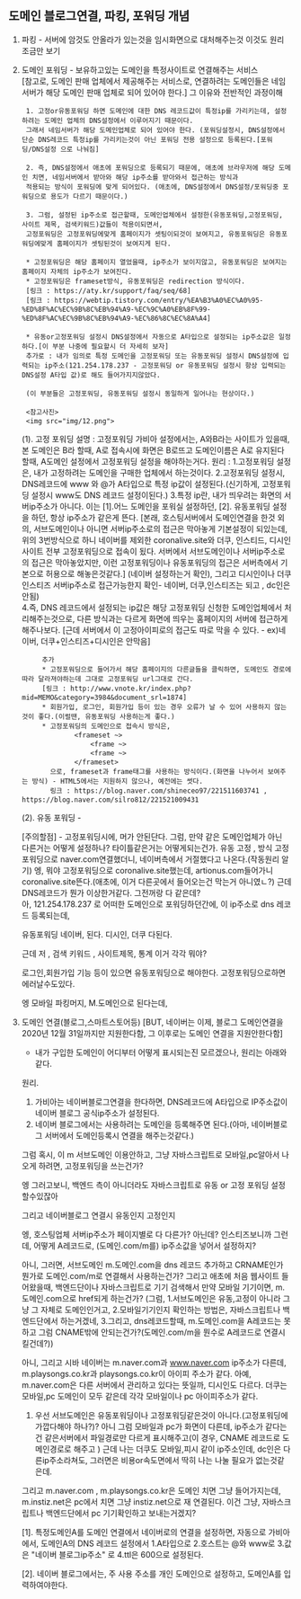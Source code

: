 ## 도메인 블로그연결, 파킹, 포워딩 개념

1. 파킹 - 서버에 암것도 안올라가 있는것을 임시화면으로 대처해주는것 이것도 원리 조금만 보기

2. 도메인 포워딩 - 보유하고있는 도메인을 특정사이트로 연결해주는 서비스      
    [참고로, 도메인 판매 업체에서 제공해주는 서비스로, 연결하려는 도메인들은 네임서버가 해당 도메인 판매 업체로 되어 있어야 한다.]
     그 이유와 전반적인 과정이해
     
        1. 고정or유동포워딩 하면 도메인에 대한 DNS 레코드값이 특정ip를 가리키는데, 설정하려는 도메인 업체의 DNS설정에서 이루어지기 때문이다. 
        그래서 네임서버가 해당 도메인업체로 되어 있어야 한다. (포워딩설정시, DNS설정에서 단순 DNS레코드 특정ip를 가리키는것이 아닌 포워딩 전용 설정으로 등록된다.[포워딩/DNS설정 으로 나눠짐] 
        
        2. 즉, DNS설정에서 애초에 포워딩으로 등록되기 때문에, 애초에 브라우저에 해당 도메인 치면, 네임서버에서 받아와 해당 ip주소를 받아와서 접근하는 방식과 
        적용되는 방식이 포워딩에 맞게 되어있다. (애초에, DNS설정에서 DNS설정/포워딩중 포워딩으로 용도가 다르기 때문이다.)
        
        3. 그럼, 설정된 ip주소로 접근할때, 도메인업체에서 설정한(유동포워딩,고정포워딩, 사이트 제목, 검색키워드)값들이 적용이되면서, 
        고정포워딩은 고정포워딩에맞게 홈페이지가 셋팅이되것이 보여지고, 유동포워딩은 유동포워딩에맞게 홈페이지가 셋팅된것이 보여지게 된다.
         
        * 고정포워딩은 해당 홈페이지 열었을때, ip주소가 보이지않고, 유동포워딩은 보여지는 홈페이지 자체의 ip주소가 보여진다.
        * 고정포워딩은 frameset방식, 유동포워딩은 redirection 방식이다.
        [링크 : https://aty.kr/support/faq/seq/68]
        [링크 : https://webtip.tistory.com/entry/%EA%B3%A0%EC%A0%95-%ED%8F%AC%EC%9B%8C%EB%94%A9-%EC%9C%A0%EB%8F%99-%ED%8F%AC%EC%9B%8C%EB%94%A9-%EC%86%8C%EC%8A%A4]
        
        * 유동or고정포워딩 설정시 DNS설정에서 자동으로 A타입으로 설정되는 ip주소값은 일정하다.[이 부분 나중에 필요할시 더 자세히 보자]
        추가로 : 내가 임의로 특정 도메인을 고정포워딩 또는 유동포워딩 설정시 DNS설정에 입력되는 ip주소(121.254.178.237 - 고정포워딩 or 유동포워딩 설정시 항상 입력되는 DNS설정 A타입 값)로 해도 들어가지지않았다.
        
        (이 부분들은 고정포워딩, 유동포워딩 설정시 동일하게 일어나는 현상이다.)
        
        <참고사진>
        <img src="img/12.png">
    
    (1). 고정 포워딩
        설명 : 고정포워딩 가비아 설정에서는, A와B라는 사이트가 있을때, 본 도메인은 B라 할때, A로 접속시에 화면은 B로뜨고 도메인이름은 A로 유지된다할때, A도메인 설정에서 고정포워딩 설정을 해야하는거다.
        원리 : 
            1.고정포워딩 설정은, 내가 고정하려는 도메인을 구매한 업체에서 하는것이다.
            2.고정포워딩 설정시, DNS레코드에 www 와 @가 A타입으로 특정 ip값이 설정된다.(신기하게, 고정포워딩 설정시 www도 DNS 레코드 설정이된다.)
            3.특정 ip란, 내가 띄우려는 화면의 서버ip주소가 아니다. 이는 [1].어느 도메인을 포워실 설정하던, [2]. 유동포워딩 설정을 하던, 항상 ip주소가 같은게 뜬다.
            [본래, 호스팅서버에서 도메인연결을 한것 외의, 서브도메인이나 아니면 서버ip주소로의 접근은 막아놓게 기본설정이 되있는데, 위의 3번방식으로 하니 네이버를 제외한 coronalive.site와
            더쿠, 인스티드, 디시인사이트 전부 고정포워딩으로 접속이 됬다. 서버에서 서브도메인이나 서버ip주소로의 접근은 막아놓았지만, 이런 고정포워딩이나 유동포워딩의 접근은 서버측에서 기본으로 허용으로 해놓은것같다.]
            (네이버 설정하는거 확인), 그리고 디시인이나 더쿠 인스티즈 서버ip주소로 접근가능한지 확인- 네이버, 더쿠,인스티즈는 되고 , dc인은 안됨)       
            4.즉, DNS 레코드에서 설정되는 ip값은 해당 고정포워딩 신청한 도메인업체에서 처리해주는것으로, 다른 방식과는 다르게 화면에 띄우는 홈페이지의 서버에 접근하게 해주나보다.
            [근데 서버에서 이 고정아이피로의 접근도 따로 막을 수 있다. - ex)네이버, 더쿠+인스티즈+디시인은 안막음]
            
            추가
            * 고정포워딩으로 들어가서 해당 홈페이지의 다른글들을 클릭하면, 도메인도 경로에 따라 달라져야하는데 그대로 고정포워딩 url그대로 간다.
            [링크 : http://www.vnote.kr/index.php?mid=MEMO&category=3984&document_srl=1874]
            * 회원가입, 로그인, 회원가입 등이 있는 경우 오류가 날 수 있어 사용하지 않는것이 좋다.(이럴땐, 유동포워딩 사용하는게 좋다.)
            * 고정포워딩의 도메인으로 접속시 방식은, 
                    <frameset ~>
                        <frame ~>
                        <frame ~>
                    </frameset>
              으로, frameset과 frame태그를 사용하는 방식이다.(화면을 나누어서 보여주는 방식) - HTML5에서는 지원하지 않으나, 예전에는 썻다.
              링크 : https://blog.naver.com/shineceo97/221511603741 , https://blog.naver.com/silro812/221521009431
              
            
            
    (2). 유동 포워딩 - 
    
    [주의할점] - 고정포워딩시에, 머가 안된단다.
    그럼, 만약 같은 도메인업체가 아닌 다른거는 어떻게 설정하나?
    타이틀같은거는 어떻게되는건가.
    유동 고정 , 방식
    고정포워딩으로 naver.com연결했더니, 네이버측에서 거절했다고 나온다.(작동원리 알기)
    엥, 뭐야 고정포워딩으로 coronalive.site했는데, artionus.com들어가니 coronalive.site뜬다.(애초에, 이거 다른곳에서 들어오는건 막는거 아니였ㄴ?) 근데 DNS레코드가 뭔가 이상한거같다. 그전꺼랑 다 같은데?   
    아, 121.254.178.237 로 어떠한 도메인으로 포워딩하던간에, 이 ip주소로 dns 레코드 등록되는데,
    
 

    
    
    유동포워딩 네이버, 된다. 디시인, 더쿠 다된다.
    
    근데 저 , 검색 키워드 , 사이트제목, 통계 이거 각각 뭐야?
    
    로그인,회원가입 기능 등이 있으면 유동포워딩으로 해야한다. 고정포워딩으로하면 에러날수도있다.
    
    엥 모바일 파킹머지, M.도메인으로 된다는데,
    
    
3. 도메인 연결(블로그,스마트스토어등) [BUT, 네이버는 이제, 블로그 도메인연결을 2020년 12월 31일까지만 지원한다함, 그 이후로는 도메인 연결을 지원안한다함]
    - 내가 구입한 도메인이 어디부터 어떻게 표시되는진 모르겠으나, 원리는 아래와같다.

    원리.
    1. 가비아는 네이버블로그연결을 한다하면, DNS레코드에 A타입으로 IP주소값이 네이버 블로그 공식ip주소가 설정된다.
    2. 네이버 블로그에서는 사용하려는 도메인을 등록해주면 된다.(아마, 네이버블로그 서버에서 도메인등록시 연결을 해주는것같다.)

    
    
    
    그럼 혹시, 이 m 서브도메인 이용안하고, 그냥 자바스크립트로 모바일,pc알아서 나오게 하려면, 고정포워딩을 쓰는건가?
    
    엥 그러고보니, 백엔드 측이 아니더라도 자바스크립트로 유동 or 고정 포워딩 설정할수있잖아
    
    그리고 네이버블로그 연결시 유동인지 고정인지
    
    엥, 호스팅업체 서버ip주소가 페이지별로 다 다른가? 아닌데? 인스티즈보니까
    그런데, 어떻게 A레코드로, (도메인.com/m를) ip주소값을 넣어서 설정하지?
    
    아니, 그러면, 서브도메인 m.도메인.com을 dns 레코드 추가하고 CRNAME인가 뭔가로 도메인.com/m로 연결해서 사용하는건가?
    그리고 애초에 처음 웹사이트 들어왔을때, 백엔드단이나 자바스크립트로 기기 검색해서 만약 모바일 기기이면,
    m.도메인.com으로 href되게 하는건가? (그럼, 1.서브도메인은 유동,고정이 아니라 그냥 그 자체로 도메인인거고, 2.모바일기기인지 확인하는 방법은, 자바스크립트나 백엔드단에서 하는거겠네, 3.그리고,
    dns레코드할때, m.도메인.com을 A레코드는 못하고 그럼 CNAME밖에 안되는건가?(도메인.com/m을 뭔수로 A레코드로 연결시킬건데?))
    
    아니, 그리고 시바 네이버는 m.naver.com과 www.naver.com ip주소가 다른데, m.playsongs.co.kr과 playsongs.co.kr이 아이피 주소가 같다.
    아예, m.naver.com은 다른 서버에서 관리하고 있다는 뜻일까, 디시인도 다르다. 더쿠는 모바일,pc 도메인이 모두 같은데
    각각 모바일이나 pc 아이피주소가 같다.
    
    1. 우선 서브도메인은 유동포워딩이나 고정포워딩같은것이 아니다.(고정포워딩에 가깝다해야 하나?)?
    아니 그럼 모바일과 pc가 화면이 다른데, ip주소가 같다는건 같은서버에서 파일경로만 다르게 표시해주고(이 경우, CNAME 레코드로 도메인경로로 해주고    )
    근데 나는 더쿠도 모바일,피시 같이 ip주소인데, dc인은 다른ip주소라쳐도, 그러면은 비용or속도면에서 딱히 나는 나눌 필요가 없는것같은데.
    
    그리고 m.naver.com , m.playsongs.co.kr은 도메인 치면 그냥 들어가지는데, m.instiz.net은 pc에서 치면 그냥 instiz.net으로 재 연결된다.
    이건 그냥, 자바스크립트나 백엔드단에서 pc 기기확인하고 보내는거겠지?
    
    [1]. 특정도메인A를 도메인 연결에서 네이버로의 연결을 설정하면, 자동으로 가비아에서, 도메인A의
         DNS 레코드 설정에서 1.A타입으로 2.호스트는 @와 www로 3.값은 "네이버 블로그ip주소" 로 4.ttl은 600으로 설정된다.
         
    [2]. 네이버 블로그에서는, 주 사용 주소를 개인 도메인으로 설정하고, 도메인A를 입력하여야한다.
                         